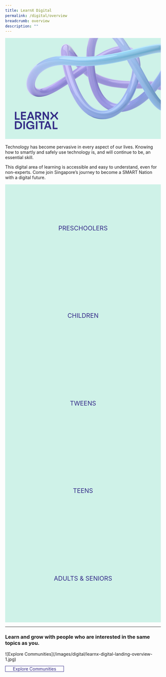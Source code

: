 ```yaml
---
title: LearnX Digital
permalink: /digital/overview
breadcrumb: overview
description: ""
---
```

<style type="text/css">
/* Links */
.content a { color: #322987; }
.content a:focus,
.content a:hover { color: #28216c; }

/* Button Outline */
.bp-button { padding-left: 1.5rem; padding-right: 1.5rem; }
.bp-button.is-primary-outline { border: 1px solid #322987; color: #322987; background-color: transparent; text-decoration: none; }
.bp-button.is-primary-outline:focus,
.bp-button.is-primary-outline:hover { border: 1px solid #322987; color: #cff2e8; background-color: #322987; text-decoration: none; }

/* Responsive Iframe */
.responsive-iframe { position: absolute; top: 0; left: 0; bottom: 0; right: 0; width: 100%; height: 100%; }
.responsive-iframe-container { position: relative; overflow: hidden; width: 100%; }
.responsive-iframe-container.ratio-16by9 { padding-top: 56.25%; }
.responsive-iframe-container.ratio-4by3 { padding-top: 75%; }
.responsive-iframe-container.ratio-3by2 { padding-top: 66.66%; }
.responsive-iframe-container.ratio-1by1 { padding-top: 100%; }

/* Click Box */
.clickbox { display: block; position: relative; width: 100%; padding-bottom: 56.25%; background-color: transparent; }
.clickbox span { padding: .5rem; }
.clickbox a { position: absolute; display: flex; width: 100%; height: 100%; align-items: center; justify-content: center; font-size: 1.25rem; text-align: center; text-decoration: none; text-transform: uppercase; }
.clickbox a:focus,
.clickbox a:hover { text-decoration: none; }

/* Indigo Sky */
.clickbox.is-sky-indigo { background-color: #cff2e8; color: #322987; }
.clickbox.is-sky-indigo a { color: #322987; }
.clickbox.is-sky-indigo a:focus,
.clickbox.is-sky-indigo a:hover { background-color: #322987; color: #cff2e8; }
</style>
![LearnX Digital](/images/digital/learnx-digital-landing-kv-1.jpg)

Technology has become pervasive in every aspect of our lives.  Knowing how to smartly and safely use technology is, and will continue to be, an essential skill.

This digital area of learning is accessible and easy to understand, even for non-experts. Come join Singapore’s journey to become a SMART Nation with a digital future.

<!-- <p>
  <div class="responsive-iframe-container ratio-16by9">
    <iframe class="responsive-iframe" src="https://www.youtube.com/embed/uOfQMXQ4lL8"></iframe>
  </div>
</p> -->

<div class="row is-multiline">
  <div class="col is-one-third">
    <div class="clickbox is-sky-indigo">
      <a href="/digital/preschoolers/overview">
        <span>Preschoolers</span>
      </a>
    </div>
  </div>
  <div class="col is-one-third">
    <div class="clickbox is-sky-indigo">
      <a href="/digital/children/overview">
        <span>Children</span>
      </a>
    </div>
  </div>
  <div class="col is-one-third">
    <div class="clickbox is-sky-indigo">
      <a href="/digital/tweens/overview">
        <span>Tweens</span>
      </a>
    </div>
  </div>
</div>

<div class="row is-multiline">
  <div class="col is-one-third">
    <div class="clickbox is-sky-indigo">
      <a href="/digital/teens/overview">
        <span>Teens</span>
      </a>
    </div>
  </div>
  <div class="col is-one-third">
    <div class="clickbox is-sky-indigo">
      <a href="/digital/adults-seniors/overview">
        <span>Adults & Seniors</span>
      </a>
    </div>
  </div>
  <div class="col is-one-third">
  </div>
</div>

---
<h3 class="margin--top--none margin--bottom--lg"><b>Learn and grow with people who are interested in the same topics as you.</b></h3>
![Explore Communities](/images/digital/learnx-digital-landing-overview-1.jpg)

<a href="/communities/join/digital-communities" class="bp-button is-primary-outline is-uppercase">Explore Communities</a>
